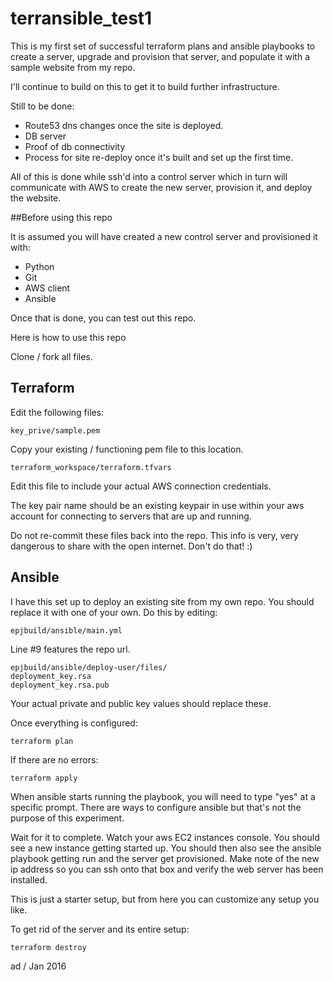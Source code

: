 # terransible_test1

This is my first set of successful terraform plans and ansible playbooks to create a server, upgrade and provision that server, and populate it with a sample website from my repo.

I'll continue to build on this to get it to build further infrastructure.

Still to be done:

- Route53 dns changes once the site is deployed.
- DB server
- Proof of db connectivity
- Process for site re-deploy once it's built and set up the first time.

All of this is done while ssh'd into a control server which in turn will communicate with AWS to create the new server, provision it, and deploy the website.

##Before using this repo

It is assumed you will have created a new control server and provisioned it with:

- Python
- Git
- AWS client
- Ansible

Once that is done, you can test out this repo.

Here is how to use this repo

Clone / fork all files.

## Terraform

Edit the following files:

```
key_prive/sample.pem
```

Copy your existing / functioning pem file to this location.

```
terraform_workspace/terraform.tfvars
```

Edit this file to include your actual AWS connection credentials.

The key pair name should be an existing keypair in use within your aws account for connecting to servers that are up and running.

Do not re-commit these files back into the repo. This info is very, very dangerous to share with the open internet. Don't do that! :)

## Ansible

I have this set up to deploy an existing site from my own repo. You should replace it with one of your own. Do this by editing:

```
epjbuild/ansible/main.yml
```

Line #9 features the repo url.

```
epjbuild/ansible/deploy-user/files/
deployment_key.rsa
deployment_key.rsa.pub
```

Your actual private and public key values should replace these.

Once everything is configured:

```terraform plan```

If there are no errors:

```terraform apply```

When ansible starts running the playbook, you will need to type "yes" at a specific prompt. There are ways to configure ansible but that's not the purpose of this experiment.

Wait for it to complete. Watch your aws EC2 instances console. You should see a new instance getting started up. You should then also see the ansible playbook getting run and the server get provisioned. Make note of the new ip address so you can ssh onto that box and verify the web server has been installed.

This is just a starter setup, but from here you can customize any setup you like.

To get rid of the server and its entire setup:

```terraform destroy```

ad / Jan 2016
